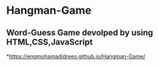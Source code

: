 # Hangman-Game
## Word-Guess Game devolped by using HTML,CSS,JavaScript
*https://engmohamadidrees.github.io/Hangman-Game/
